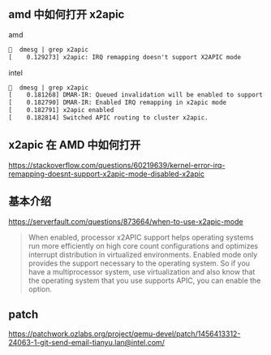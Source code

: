## amd 中如何打开 x2apic
amd
```txt
🧀  dmesg | grep x2apic
[    0.129273] x2apic: IRQ remapping doesn't support X2APIC mode
```

intel
```txt
🧀  dmesg | grep x2apic
[    0.181268] DMAR-IR: Queued invalidation will be enabled to support x2apic and Intr-remapping.
[    0.182790] DMAR-IR: Enabled IRQ remapping in x2apic mode
[    0.182791] x2apic enabled
[    0.182814] Switched APIC routing to cluster x2apic.
```

## x2apic 在 AMD 中如何打开

https://stackoverflow.com/questions/60219639/kernel-error-irq-remapping-doesnt-support-x2apic-mode-disabled-x2apic

## 基本介绍

https://serverfault.com/questions/873664/when-to-use-x2apic-mode

> When enabled, processor x2APIC support helps operating systems run more efficiently on high core count configurations and optimizes interrupt distribution in virtualized environments. Enabled mode only provides the support necessary to the operating system. So if you have a multiprocessor system, use virtualization and also know that the operating system that you use supports APIC, you can enable the option.

## patch
https://patchwork.ozlabs.org/project/qemu-devel/patch/1456413312-24063-1-git-send-email-tianyu.lan@intel.com/
